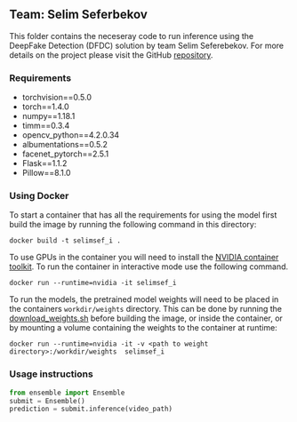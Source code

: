 ## Team: Selim Seferbekov 
This folder contains the neceseray code to run inference using the DeepFake Detection (DFDC) solution by team Selim Seferebekov.  For more details on the project please visit the GitHub [repository](https://github.com/selimsef/dfdc_deepfake_challenge).

### Requirements
 
- torchvision==0.5.0
- torch==1.4.0
- numpy==1.18.1
- timm==0.3.4
- opencv_python==4.2.0.34
- albumentations==0.5.2
- facenet_pytorch==2.5.1
- Flask==1.1.2
- Pillow==8.1.0

### Using Docker

To start a container that has all the requirements for using the model first build the image by running the following command in this directory:

```
docker build -t selimsef_i .
```
To use GPUs in the container you will need to install the [NVIDIA container toolkit](https://docs.nvidia.com/datacenter/cloud-native/container-toolkit/install-guide.html#docker). To run the container in interactive mode use the following command.

```
docker run --runtime=nvidia -it selimsef_i
``` 

To run the models, the pretrained model weights will need to be placed in the containers `workdir/weights` directory.  This can be done by running the [download_weights.sh](./download_weights.sh) before building the image, or inside the container, or by mounting a volume containing the weights to the container at runtime:

```
docker run --runtime=nvidia -it -v <path to weight directory>:/workdir/weights  selimsef_i
```    


### Usage instructions

``` python
from ensemble import Ensemble
submit = Ensemble()
prediction = submit.inference(video_path)
